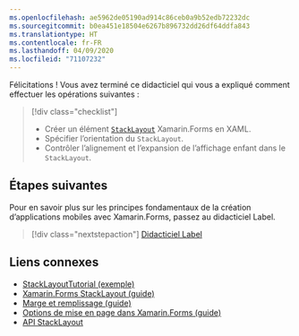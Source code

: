 ```yaml
---
ms.openlocfilehash: ae5962de05190ad914c86ceb0a9b52edb72232dc
ms.sourcegitcommit: b0ea451e18504e6267b896732dd26df64ddfa843
ms.translationtype: HT
ms.contentlocale: fr-FR
ms.lasthandoff: 04/09/2020
ms.locfileid: "71107232"
---
```

Félicitations ! Vous avez terminé ce didacticiel qui vous a expliqué comment effectuer les opérations suivantes :

> [!div class="checklist"]
>
> - Créer un élément [`StackLayout`](xref:Xamarin.Forms.StackLayout) Xamarin.Forms en XAML.
> - Spécifier l’orientation du `StackLayout`.
> - Contrôler l’alignement et l’expansion de l’affichage enfant dans le `StackLayout`.

## <a name="next-steps"></a>Étapes suivantes

Pour en savoir plus sur les principes fondamentaux de la création d’applications mobiles avec Xamarin.Forms, passez au didacticiel Label.

> [!div class="nextstepaction"]
> [Didacticiel Label](~/get-started/tutorials/label/index.yml)

## <a name="related-links"></a>Liens connexes

- [StackLayoutTutorial (exemple)](https://docs.microsoft.com/samples/xamarin/xamarin-forms-samples/getstarted-tutorials-stacklayouttutorial/)
- [Xamarin.Forms StackLayout (guide)](~/xamarin-forms/user-interface/layouts/stack-layout.md)
- [Marge et remplissage (guide)](~/xamarin-forms/user-interface/layouts/margin-and-padding.md)
- [Options de mise en page dans Xamarin.Forms (guide)](~/xamarin-forms/user-interface/layouts/layout-options.md)
- [API StackLayout](xref:Xamarin.Forms.StackLayout)
